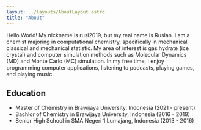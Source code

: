 ```yaml
---
layout: ../layouts/AboutLayout.astro
title: "About"
---
```


Hello World! My nickname is rusl2019, but my real name is Ruslan. I am a chemist majoring in computational chemistry, specifically in mechanical classical and mechanical statistic. My area of interest is gas hydrate (ice crystal) and computer simulation methods such as Molecular Dynamics (MD) and Monte Carlo (MC) simulation. In my free time, I enjoy programming computer applications, listening to podcasts, playing games, and playing music.

## Education

- Master of Chemistry in Brawijaya University, Indonesia (2021 - present)
- Bachlor of Chemistry in Brawijaya University, Indonesia (2016 - 2019)
- Senior High School in SMA Negeri 1 Lumajang, Indonesia (2013 - 2016)
